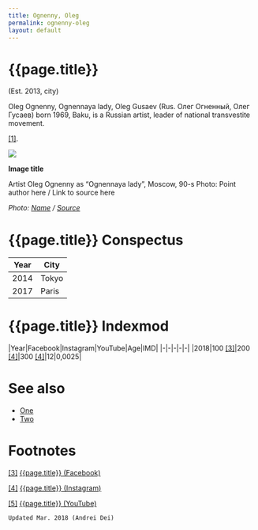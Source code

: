 ```yaml
---
title: Ognenny, Oleg
permalink: ognenny-oleg
layout: default
---
```


# {{page.title}}

(Est. 2013, city)

Oleg Ognenny, Ognennaya lady, Oleg Gusaev (Rus. Олег Огненный, Олег Гусаев) born 1969, Baku, is a Russian artist, leader of national transvestite movement.

<span id="a1">[\[1\]](#f1)</span>.

![](/encyclopedia/images/ognennaya.jpg)

**Image title**

Artist Oleg Ognenny as “Ognennaya lady”, Moscow, 90-s
Photo: Point author here / Link to source here

*Photo: [Name](index) / [Source](index)*

# {{page.title}} Conspectus

|Year|City|
|-|-|
|2014|Tokyo|
|2017|Paris|

# {{page.title}} Indexmod

|Year|Facebook|Instagram|YouTube|Age|IMD|
|-|-|-|-|-|
|2018|100 <span id="a3">[\[3\]](#f3)</span>|200 <span id="a4">[\[4\]](#f4)</span>|300 <span id="a4">[\[4\]](#f4)</span>|12|0,0025|


# See also

+ [One](index)
+ [Two](index)

# Footnotes

[[3]](#a3) <span id="f3"></span> [{{page.title}} (Facebook)](index)

[[4]](#a4) <span id="f4"></span> [{{page.title}} (Instagram)](index)

[[5]](#a5) <span id="f5"></span> [{{page.title}} (YouTube)](index)

`Updated Mar. 2018 (Andrei Dei)`
